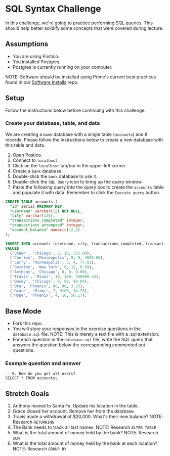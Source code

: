 # SQL Syntax Challenge

In this challenge, we're going to practice performing SQL queries. This should help better solidify some concepts that were covered during lecture.

## Assumptions

- You are using Postico.
- You installed Postgres.
- Postgres is currently running on your computer.
 
NOTE: Software should be installed using Prime's current best practices found in our [Software Installs](https://github.com/PrimeAcademy/software-installs/tree/main) repo.

## Setup

Follow the instructions below before continuing with this challenge.

### Create your database, table, and data

We are creating a `bank` database with a single table (`accounts`) and 8 records. Please follow the instructions below to create a new database with this table and data.

1. Open Postico.
2. Connect to `localhost`.
3. Click on the `localhost` tab/bar in the upper-left corner.
4. Create a `bank` database.
5. Double-click the `bank` database to use it.
6. Double-click the `SQL Query` icon to bring up the query window.
7. Paste the following query into the query box to create the `accounts` table and populate it with data. Remember to click the `Execute query` button.

```sql
CREATE TABLE accounts (
  "id" serial PRIMARY KEY,
  "username" varchar(12) NOT NULL,
  "city" varchar(128),
  "transactions_completed" integer,
  "transactions_attempted" integer,
  "account_balance" numeric(12,2)
);

INSERT INTO accounts (username, city, transactions_completed, transactions_attempted, account_balance)
VALUES 
  ('Shawn', 'Chicago', 5, 10, 355.80),
  ('Cherise', 'Minneapolis', 9, 9, 4000.00),
  ('Larry', 'Minneapolis', 3, 4, 77.01),
  ('Dorothy', 'New York', 6, 12, 0.99), 
  ('Anthony', 'Chicago', 0, 0, 0.00),
  ('Travis', 'Miami', 10, 100, 500000.34),
  ('Davey', 'Chicago', 9, 99, 98.04),
  ('Ora', 'Phoenix', 88, 90, 3.33),
  ('Grace', 'Miami', 7, 9100, 34.78),
  ('Hope', 'Phoenix', 4, 10, 50.17);
```

## Base Mode

- Fork this repo.
- You will store your responses to the exercise questions in the `database.sql` file. NOTE: This is merely a text file with a .sql extension.
- For each question in the `database.sql` file, write the SQL query that answers the question below the corresponding commented out questions.

### Example question and answer
```
-- 0. How do you get all users? 
SELECT * FROM accounts;
```

## Stretch Goals

1. Anthony moved to Santa Fe. Update his location in the table.
2. Grace closed her account. Remove her from the database.
3. Travis made a withdrawal of $20,000. What's their new balance? NOTE: Research `RETURNING`
4. The Bank needs to track all last names. NOTE: Research `ALTER TABLE`
5. What is the total amount of money held by the bank? NOTE: Research `SUM`
6. What is the total amount of money held by the bank at each location? NOTE: Research `GROUP BY`
